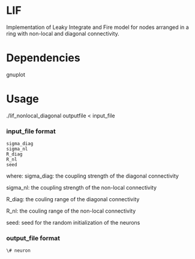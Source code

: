 # LIF
Implementation of Leaky Integrate and Fire model for nodes arranged in a ring with non-local and diagonal connectivity.

# Dependencies
gnuplot 

# Usage
./lif_nonlocal_diagonal outputfile < input_file

### input_file format
```
sigma_diag
sigma_nl
R_diag
R_nl
seed
```
where: 
  sigma_diag: the coupling strength of the diagonal connectivity
  
  sigma_nl:   the coupling strength of the non-local connectivity
  
  R_diag:     the couling range of the diagonal connectivity
  
  R_nl:       the couling range of the non-local connectivity
  
  seed:       seed for the random initialization of the neurons
  
### output_file format
```
\# neuron 
```
